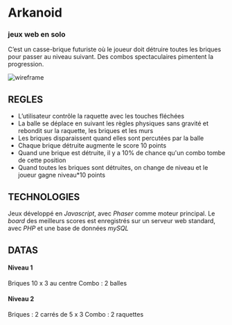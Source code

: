 # Arkanoid
### jeux web en solo

C’est un casse-brique futuriste où le joueur doit détruire toutes les briques pour passer au niveau suivant. Des combos spectaculaires pimentent la progression.

![wireframe](https://thumb.ibb.co/hrdamQ/arkanoid_screenshot.jpg "wireframe 1")

## REGLES

* L’utilisateur contrôle la raquette avec les touches fléchées
* La balle se déplace en suivant les règles physiques sans gravité et rebondit sur la raquette, les briques et les murs
* Les briques disparaissent quand elles sont percutées par la balle
* Chaque brique détruite augmente le score 10 points
* Quand une brique est détruite, il y a 10% de chance qu'un combo tombe de cette position
* Quand toutes les briques sont détruites, on change de niveau et le joueur gagne niveau*10 points

## TECHNOLOGIES

Jeux développé en *Javascript*, avec *Phaser* comme moteur principal.
Le _board_ des meilleurs scores est enregistrés sur un serveur web standard, avec *PHP* et une base de données *mySQL*

## DATAS

#### Niveau 1

Briques 10 x 3 au centre
Combo : 2 balles

#### Niveau 2

Briques : 2 carrés de 5 x 3
Combo : 2 raquettes

